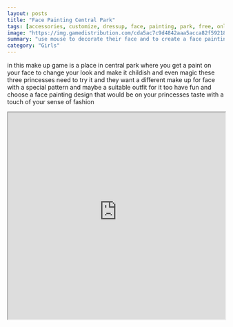 ```yaml
---
layout: posts
title: "Face Painting Central Park"
tags: [accessories, customize, dressup, face, painting, park, free, online, games, oyna, game, free, games, play, play, games]
image: "https://img.gamedistribution.com/cda5ac7c9d4842aaa5acca82f592182f.jpg"
summary: "use mouse to decorate their face and to create a face painting  free online games oyna game free games play play games"
category: "Girls"
---
```


in this make up game is a place in central park where you get a paint on your face to change your look and make it childish and even magic these three princesses need to try it and they want a different make up for face with a special pattern and maybe a suitable outfit for it too have fun and choose a face painting design that would be on your princesses taste with a touch of your sense of fashion

<iframe width="100%" height="480px;" src="https://html5.gamedistribution.com/cda5ac7c9d4842aaa5acca82f592182f/"></iframe>